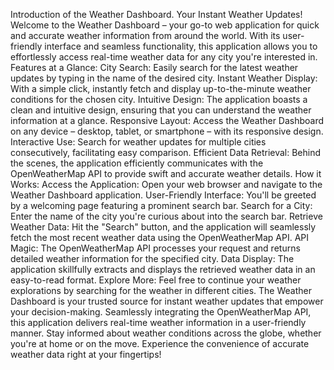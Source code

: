 Introduction of  the Weather Dashboard.
 Your Instant Weather Updates!
Welcome to the Weather Dashboard – your go-to web application for quick and accurate weather information from around the world. With its user-friendly interface and seamless functionality, this application allows you to effortlessly access real-time weather data for any city you're interested in.
Features at a Glance:
City Search: Easily search for the latest weather updates by typing in the name of the desired city.
Instant Weather Display: With a simple click, instantly fetch and display up-to-the-minute weather conditions for the chosen city.
Intuitive Design: The application boasts a clean and intuitive design, ensuring that you can understand the weather information at a glance.
Responsive Layout: Access the Weather Dashboard on any device – desktop, tablet, or smartphone – with its responsive design.
Interactive Use: Search for weather updates for multiple cities consecutively, facilitating easy comparison.
Efficient Data Retrieval: Behind the scenes, the application efficiently communicates with the OpenWeatherMap API to provide swift and accurate weather details.
How it Works:
Access the Application: Open your web browser and navigate to the Weather Dashboard application.
User-Friendly Interface: You'll be greeted by a welcoming page featuring a prominent search bar.
Search for a City: Enter the name of the city you're curious about into the search bar.
Retrieve Weather Data: Hit the "Search" button, and the application will seamlessly fetch the most recent weather data using the OpenWeatherMap API.
API Magic: The OpenWeatherMap API processes your request and returns detailed weather information for the specified city.
Data Display: The application skillfully extracts and displays the retrieved weather data in an easy-to-read format.
Explore More: Feel free to continue your weather explorations by searching for the weather in different cities.
The Weather Dashboard is your trusted source for instant weather updates that empower your decision-making. Seamlessly integrating the OpenWeatherMap API, this application delivers real-time weather information in a user-friendly manner. Stay informed about weather conditions across the globe, whether you're at home or on the move. Experience the convenience of accurate weather data right at your fingertips!

